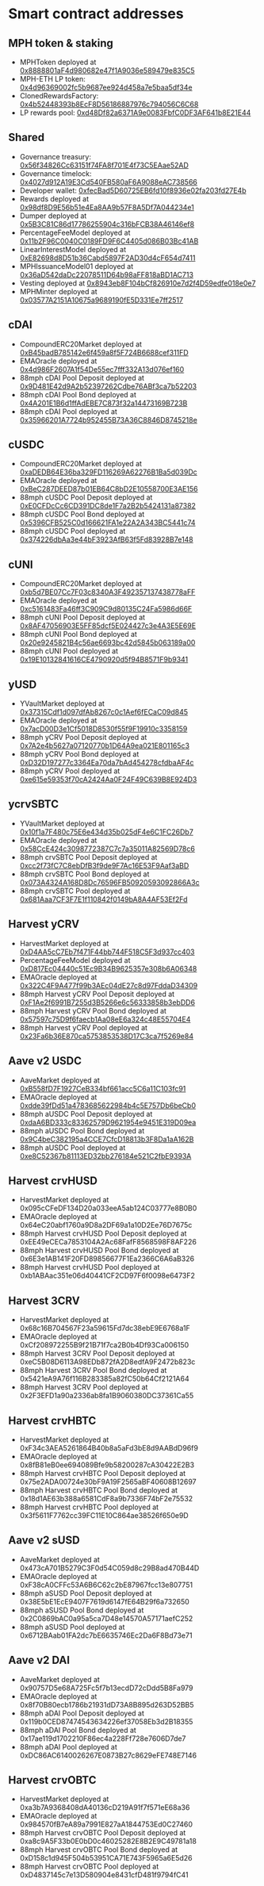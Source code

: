 # Smart contract addresses

## MPH token & staking

- MPHToken deployed at [0x8888801aF4d980682e47f1A9036e589479e835C5](https://etherscan.io/address/0x8888801aF4d980682e47f1A9036e589479e835C5)
- MPH-ETH LP token: [0x4d96369002fc5b9687ee924d458a7e5baa5df34e](https://etherscan.io/address/0x4d96369002fc5b9687ee924d458a7e5baa5df34e)
- ClonedRewardsFactory: [0x4b52448393b8EcF8D56186887976c794056C6C68](https://etherscan.io/address/0x4b52448393b8EcF8D56186887976c794056C6C68)
- LP rewards pool: [0xd48Df82a6371A9e0083FbfC0DF3AF641b8E21E44](https://etherscan.io/address/0xd48Df82a6371A9e0083FbfC0DF3AF641b8E21E44)

## Shared

- Governance treasury: [0x56f34826Cc63151f74FA8f701E4f73C5EAae52AD](https://etherscan.io/address/0x56f34826Cc63151f74FA8f701E4f73C5EAae52AD)
- Governance timelock: [0x4027d912A19E3Cd540FB580aF6A9088eAC738566](https://etherscan.io/address/0x4027d912A19E3Cd540FB580aF6A9088eAC738566)
- Developer wallet: [0xfecBad5D60725EB6fd10f8936e02fa203fd27E4b](https://etherscan.io/address/0xfecBad5D60725EB6fd10f8936e02fa203fd27E4b)
- Rewards deployed at [0x98df8D9E56b51e4Ea8AA9b57F8A5Df7A044234e1](https://etherscan.io/address/0x98df8D9E56b51e4Ea8AA9b57F8A5Df7A044234e1)
- Dumper deployed at [0x5B3C81C86d17786255904c316bFCB38A46146ef8](https://etherscan.io/address/0x5B3C81C86d17786255904c316bFCB38A46146ef8)
- PercentageFeeModel deployed at [0x11b2F96C0040C0189FD9F6C4405d086B03Bc41AB](https://etherscan.io/address/0x11b2F96C0040C0189FD9F6C4405d086B03Bc41AB)
- LinearInterestModel deployed at [0xE82698d8D51b36Cabd5897F2AD30d4cF654d7411](https://etherscan.io/address/0xE82698d8D51b36Cabd5897F2AD30d4cF654d7411)
- MPHIssuanceModel01 deployed at [0x36aD542daDc22078511D64b98aFF818aBD1AC713](https://etherscan.io/address/0x36aD542daDc22078511D64b98aFF818aBD1AC713)
- Vesting deployed at [0x8943eb8F104bCf826910e7d2f4D59edfe018e0e7](https://etherscan.io/address/0x8943eb8F104bCf826910e7d2f4D59edfe018e0e7)
- MPHMinter deployed at [0x03577A2151A10675a9689190fE5D331Ee7ff2517](https://etherscan.io/address/0x03577A2151A10675a9689190fE5D331Ee7ff2517)

## cDAI

- CompoundERC20Market deployed at [0xB45badB785142e6f459a8f5F724B6688cef311FD](https://etherscan.io/address/0xB45badB785142e6f459a8f5F724B6688cef311FD)
- EMAOracle deployed at [0x4d986F2607A1f54De55ec7fff332A13d076ef160](https://etherscan.io/address/0x4d986F2607A1f54De55ec7fff332A13d076ef160)
- 88mph cDAI Pool Deposit deployed at [0x9D481E42d9A2b52397262Cdbe76ABf3ca7b52203](https://etherscan.io/address/0x9D481E42d9A2b52397262Cdbe76ABf3ca7b52203)
- 88mph cDAI Pool Bond deployed at [0x4A201E1B6d1ffAdEBE7C873f32a14473169B723B](https://etherscan.io/address/0x4A201E1B6d1ffAdEBE7C873f32a14473169B723B)
- 88mph cDAI Pool deployed at [0x35966201A7724b952455B73A36C8846D8745218e](https://etherscan.io/address/0x35966201A7724b952455B73A36C8846D8745218e)

## cUSDC

- CompoundERC20Market deployed at [0xaDEDB64E36ba329FD116269A62276B1Ba5d039Dc](https://etherscan.io/address/0xaDEDB64E36ba329FD116269A62276B1Ba5d039Dc)
- EMAOracle deployed at [0xBeC287DEED87b01EB64C8bD2E10558700E3AE156](https://etherscan.io/address/0xBeC287DEED87b01EB64C8bD2E10558700E3AE156)
- 88mph cUSDC Pool Deposit deployed at [0xE0CFDcCc6CD391DC8de1F7a2B2b5424131a87382](https://etherscan.io/address/0xE0CFDcCc6CD391DC8de1F7a2B2b5424131a87382)
- 88mph cUSDC Pool Bond deployed at [0x5396CFB525C0d166621FA1e22A2A343BC5441c74](https://etherscan.io/address/0x5396CFB525C0d166621FA1e22A2A343BC5441c74)
- 88mph cUSDC Pool deployed at [0x374226dbAa3e44bF3923AfB63f5Fd83928B7e148](https://etherscan.io/address/0x374226dbAa3e44bF3923AfB63f5Fd83928B7e148)

## cUNI

- CompoundERC20Market deployed at [0xb5d7BE07Cc7F03c8340A3F492357137438778aFF](https://etherscan.io/address/0xb5d7BE07Cc7F03c8340A3F492357137438778aFF)
- EMAOracle deployed at [0xc5161483Fa46ff3C909C9d80135C24Fa5986d66F](https://etherscan.io/address/0xc5161483Fa46ff3C909C9d80135C24Fa5986d66F)
- 88mph cUNI Pool Deposit deployed at [0x8AF47056903E5FF85dcf5E024427c3e4A3E5E69E](https://etherscan.io/address/0x8AF47056903E5FF85dcf5E024427c3e4A3E5E69E)
- 88mph cUNI Pool Bond deployed at [0x20e9245821B4c56ae6693bc42d5845b063189a00](https://etherscan.io/address/0x20e9245821B4c56ae6693bc42d5845b063189a00)
- 88mph cUNI Pool deployed at [0x19E10132841616CE4790920d5f94B8571F9b9341](https://etherscan.io/address/0x19E10132841616CE4790920d5f94B8571F9b9341)

## yUSD

- YVaultMarket deployed at [0x37315Cdf1d097dfAb8267c0c1Aef6fECaC09d845](https://etherscan.io/address/0x37315Cdf1d097dfAb8267c0c1Aef6fECaC09d845)
- EMAOracle deployed at [0x7acD00D3e1Cf5018D8530f55f9F19910c3358159](https://etherscan.io/address/0x7acD00D3e1Cf5018D8530f55f9F19910c3358159)
- 88mph yCRV Pool Deposit deployed at [0x7A2e4b5627a07120770b1D64A9ea021E801165c3](https://etherscan.io/address/0x7A2e4b5627a07120770b1D64A9ea021E801165c3)
- 88mph yCRV Pool Bond deployed at [0xD32D197277c3364Ea70da7bAd454278cfdbaAF4c](https://etherscan.io/address/0xD32D197277c3364Ea70da7bAd454278cfdbaAF4c)
- 88mph yCRV Pool deployed at [0xe615e59353f70cA2424Aa0F24F49C639B8E924D3](https://etherscan.io/address/0xe615e59353f70cA2424Aa0F24F49C639B8E924D3)

## ycrvSBTC

- YVaultMarket deployed at [0x10f1a7F480c75E6e434d35b025dF4e6C1FC26Db7](https://etherscan.io/address/0x10f1a7F480c75E6e434d35b025dF4e6C1FC26Db7)
- EMAOracle deployed at [0x58CcE424c3098772387C7c7a35011A82569D78c6](https://etherscan.io/address/0x58CcE424c3098772387C7c7a35011A82569D78c6)
- 88mph crvSBTC Pool Deposit deployed at [0xcc2f73fC7C8ebDfB3f9de9F7Ac16E53F9Aaf3aBD](https://etherscan.io/address/0xcc2f73fC7C8ebDfB3f9de9F7Ac16E53F9Aaf3aBD)
- 88mph crvSBTC Pool Bond deployed at [0x073A4324A168D8Dc76596FB50920593092866A3c](https://etherscan.io/address/0x073A4324A168D8Dc76596FB50920593092866A3c)
- 88mph crvSBTC Pool deployed at [0x681Aaa7CF3F7E1f110842f0149bA8A4AF53Ef2Fd](https://etherscan.io/address/0x681Aaa7CF3F7E1f110842f0149bA8A4AF53Ef2Fd)

## Harvest yCRV

- HarvestMarket deployed at [0xD4AA5cC7Eb7f471F44bb744F518C5F3d937cc403](https://etherscan.io/address/0xD4AA5cC7Eb7f471F44bb744F518C5F3d937cc403)
- PercentageFeeModel deployed at [0xD817Ec04440c51Ec9B34B9625357e308b6A06348](https://etherscan.io/address/0xD817Ec04440c51Ec9B34B9625357e308b6A06348)
- EMAOracle deployed at [0x322C4F9A477f99b3AEc04dE27c8d97FddaD34309](https://etherscan.io/address/0x322C4F9A477f99b3AEc04dE27c8d97FddaD34309)
- 88mph Harvest yCRV Pool Deposit deployed at [0xF1Ae2f6991B7255d3B5266e6c56333858b3ebDD6](https://etherscan.io/address/0xF1Ae2f6991B7255d3B5266e6c56333858b3ebDD6)
- 88mph Harvest yCRV Pool Bond deployed at [0x57597c75D9f6faecb1Aa08eE6a324c48E55704E4](https://etherscan.io/address/0x57597c75D9f6faecb1Aa08eE6a324c48E55704E4)
- 88mph Harvest yCRV Pool deployed at [0x23Fa6b36E870ca5753853538D17C3ca7f5269e84](https://etherscan.io/address/0x23Fa6b36E870ca5753853538D17C3ca7f5269e84)

## Aave v2 USDC

- AaveMarket deployed at [0xB558fD7F1927CeB334bf661acc5C6a11C103fc91](https://etherscan.io/address/0xB558fD7F1927CeB334bf661acc5C6a11C103fc91)
- EMAOracle deployed at [0xdde39fDd51a4783685622984b4c5E757Db6beCb0](https://etherscan.io/address/0xdde39fDd51a4783685622984b4c5E757Db6beCb0)
- 88mph aUSDC Pool Deposit deployed at [0xdaA6BD333c83362579D9621954e9451E319D09ea](https://etherscan.io/address/0xdaA6BD333c83362579D9621954e9451E319D09ea)
- 88mph aUSDC Pool Bond deployed at [0x9C4beC382195a4CCE7CfcD18813b3F8Da1aA162B](https://etherscan.io/address/0x9C4beC382195a4CCE7CfcD18813b3F8Da1aA162B)
- 88mph aUSDC Pool deployed at [0xe8C52367b81113ED32bb276184e521C2fbE9393A](https://etherscan.io/address/0xe8C52367b81113ED32bb276184e521C2fbE9393A)

## Harvest crvHUSD

- HarvestMarket deployed at 0x095cCFeDF134D20a033eeA5ab124C03777e8B0B0
- EMAOracle deployed at 0x64eC20abf1760a9D8a2DF69a1a10D2Ee76D7675c
- 88mph Harvest crvHUSD Pool Deposit deployed at 0xEE49eCECa7853104A2Ac68FafF8568598F8AF226
- 88mph Harvest crvHUSD Pool Bond deployed at 0x6E3e1AB141F20FD89856677F1Ea2366C6A6aB326
- 88mph Harvest crvHUSD Pool deployed at 0xb1ABAac351e06d40441CF2CD97F6f0098e6473F2

## Harvest 3CRV

- HarvestMarket deployed at 0x68c16B704567F23a59615Fd7dc38ebE9E6768a1F
- EMAOracle deployed at 0xCf208972255B9f21B71f7ca2B0b4Df93Ca006150
- 88mph Harvest 3CRV Pool Deposit deployed at 0xeC5B08D6113A98EDb872fA2D8edfA9F2472b823c
- 88mph Harvest 3CRV Pool Bond deployed at 0x5421eA9A76f116B283385a82fC50b64Cf2121A64
- 88mph Harvest 3CRV Pool deployed at 0x2F3EFD1a90a2336ab8fa1B9060380DC37361Ca55

## Harvest crvHBTC

- HarvestMarket deployed at 0xF34c3AEA5261864B40b8a5aFd3bE8d9AABdD96f9
- EMAOracle deployed at 0x8fB81eB0ee694089Bfe9b58200287cA30422E2B3
- 88mph Harvest crvHBTC Pool Deposit deployed at 0x75e2ADA00724e30bF9A19F2565aBF40608B12697
- 88mph Harvest crvHBTC Pool Bond deployed at 0x18d1AE63b388a6581CdF8a9b7336F74bF2e75532
- 88mph Harvest crvHBTC Pool deployed at 0x3f5611F7762cc39FC11E10C864ae38526f650e9D

## Aave v2 sUSD

- AaveMarket deployed at 0x473cA701B5279C3F0d54C059d8c29B8ad470B44D
- EMAOracle deployed at 0xF38cA0CFFc53A6B6C62c2bE87967fcc13e807751
- 88mph aSUSD Pool Deposit deployed at 0x38E5bE1EcE9407F7619d6147fE64B29f6a732650
- 88mph aSUSD Pool Bond deployed at 0x2C0869bAC0a95a5ca7D48e14570A57171aefC252
- 88mph aSUSD Pool deployed at 0x6712BAab01FA2dc7bE6635746Ec2Da6F8Bd73e71

## Aave v2 DAI

- AaveMarket deployed at 0x90757D5e68A725Fc5f7b13ecdD72cDdd5B8Fa979
- EMAOracle deployed at 0x8f70B80ecb1786b21931dD73A8B895d263D52BB5
- 88mph aDAI Pool Deposit deployed at 0x119b0CED87474543634226ef37058Eb3d2B18355
- 88mph aDAI Pool Bond deployed at 0x17ae119d1702210F86ec4a228Ff728e7606D7de7
- 88mph aDAI Pool deployed at 0xDC86AC6140026267E0873B27c8629eFE748E7146

## Harvest crvOBTC

- HarvestMarket deployed at 0xa3b7A9368408dA40136cD219A91f7f571eE68a36
- EMAOracle deployed at 0x984570fB7eA89a7991E827aA1844753Ed0C27460
- 88mph Harvest crvOBTC Pool Deposit deployed at 0xa8c9A5F33b0E0bD0c46025282E8B2E9C49781a18
- 88mph Harvest crvOBTC Pool Bond deployed at 0xD158c1d945F504b53951CA71E743F5965a6E5d26
- 88mph Harvest crvOBTC Pool deployed at 0xD4837145c7e13D580904e8431cfD481f9794fC41

